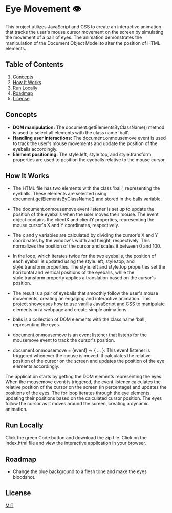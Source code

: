 
# Eye Movement 👁️

This project utilizes JavaScript and CSS to create an interactive animation that tracks the user's mouse cursor movement on the screen by simulating the movement of a pair of eyes. The animation demonstrates the manipulation of the Document Object Model to alter the position of HTML elements.


## Table of Contents
1. [Concepts](#concepts)
2. [How It Works](#how-it-works)
3. [Run Locally](#run-locally)
4. [Roadmap](#roadmap)
5. [License](#license)
## Concepts

- **DOM manipulation:** The document.getElementsByClassName() method is used to select all elements with the class name 'ball'.
- **Handling user interactions:** The document.onmousemove event is used to track the user's mouse movements and update the position of the eyeballs accordingly.
- **Element positioning:** The style.left, style.top, and style.transform properties are used to position the eyeballs relative to the mouse cursor.


## How It Works
- The HTML file has two elements with the class 'ball', representing the eyeballs. These elements are selected using document.getElementsByClassName() and stored in the balls variable.

- The document.onmousemove event listener is set up to update the position of the eyeballs when the user moves their mouse. The event object contains the clientX and clientY properties, representing the mouse cursor's X and Y coordinates, respectively.

- The x and y variables are calculated by dividing the cursor's X and Y coordinates by the window's width and height, respectively. This normalizes the position of the cursor and scales it between 0 and 100.

- In the loop, which iterates twice for the two eyeballs, the position of each eyeball is updated using the style.left, style.top, and style.transform properties. The style.left and style.top properties set the horizontal and vertical positions of the eyeballs, while the style.transform property applies a translation based on the cursor's position.

- The result is a pair of eyeballs that smoothly follow the user's mouse movements, creating an engaging and interactive animation. This project showcases how to use vanilla JavaScript and CSS to manipulate elements on a webpage and create simple animations.


- balls is a collection of DOM elements with the class name 'ball', representing the eyes.

- document.onmousemove is an event listener that listens for the mousemove event to track the cursor's position.

- document.onmousemove = (event) => { ... }: This event listener is triggered whenever the mouse is moved. It calculates the relative position of the cursor on the screen and updates the position of the eye elements accordingly.

The application starts by getting the DOM elements representing the eyes. When the mousemove event is triggered, the event listener calculates the relative position of the cursor on the screen (in percentage) and updates the positions of the eyes. The for loop iterates through the eye elements, updating their positions based on the calculated cursor position. The eyes follow the cursor as it moves around the screen, creating a dynamic animation.

## Run Locally

Click the green Code button and download the zip file. Click on the index.html file and view the interactive application in your browser. 

## Roadmap

- Change the blue background to a flesh tone and make the eyes bloodshot.


## License

[MIT](https://choosealicense.com/licenses/mit/)

